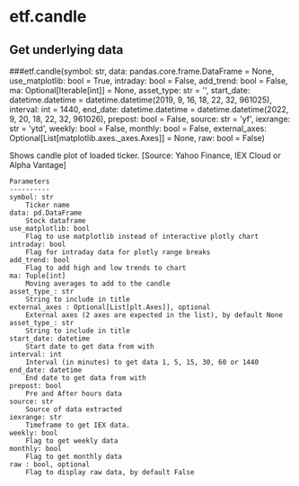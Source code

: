 # etf.candle

## Get underlying data 
###etf.candle(symbol: str, data: pandas.core.frame.DataFrame = None, use_matplotlib: bool = True, intraday: bool = False, add_trend: bool = False, ma: Optional[Iterable[int]] = None, asset_type: str = '', start_date: datetime.datetime = datetime.datetime(2019, 9, 16, 18, 22, 32, 961025), interval: int = 1440, end_date: datetime.datetime = datetime.datetime(2022, 9, 20, 18, 22, 32, 961026), prepost: bool = False, source: str = 'yf', iexrange: str = 'ytd', weekly: bool = False, monthly: bool = False, external_axes: Optional[List[matplotlib.axes._axes.Axes]] = None, raw: bool = False)

Shows candle plot of loaded ticker. [Source: Yahoo Finance, IEX Cloud or Alpha Vantage]

    Parameters
    ----------
    symbol: str
        Ticker name
    data: pd.DataFrame
        Stock dataframe
    use_matplotlib: bool
        Flag to use matplotlib instead of interactive plotly chart
    intraday: bool
        Flag for intraday data for plotly range breaks
    add_trend: bool
        Flag to add high and low trends to chart
    ma: Tuple[int]
        Moving averages to add to the candle
    asset_type_: str
        String to include in title
    external_axes : Optional[List[plt.Axes]], optional
        External axes (2 axes are expected in the list), by default None
    asset_type_: str
        String to include in title
    start_date: datetime
        Start date to get data from with
    interval: int
        Interval (in minutes) to get data 1, 5, 15, 30, 60 or 1440
    end_date: datetime
        End date to get data from with
    prepost: bool
        Pre and After hours data
    source: str
        Source of data extracted
    iexrange: str
        Timeframe to get IEX data.
    weekly: bool
        Flag to get weekly data
    monthly: bool
        Flag to get monthly data
    raw : bool, optional
        Flag to display raw data, by default False
